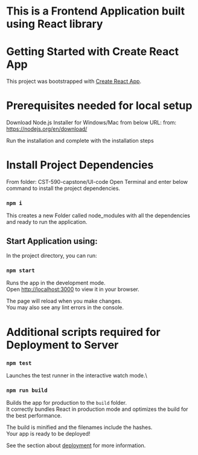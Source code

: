 # This is a Frontend Application built using React library

# Getting Started with Create React App

This project was bootstrapped with [Create React App](https://github.com/facebook/create-react-app).

# Prerequisites needed for local setup
Download Node.js Installer for Windows/Mac from below URL:
from: https://nodejs.org/en/download/

Run the installation and complete with the installation steps

# Install Project Dependencies
From folder: CST-590-capstone/UI-code
Open Terminal and enter below command to install the project dependencies. 
### `npm i`

This creates a new Folder called node_modules with all the dependencies and ready to run the application.

## Start Application using:

In the project directory, you can run:

### `npm start`

Runs the app in the development mode.\
Open [http://localhost:3000](http://localhost:3000) to view it in your browser.

The page will reload when you make changes.\
You may also see any lint errors in the console.

# Additional scripts required for Deployment to Server
### `npm test`

Launches the test runner in the interactive watch mode.\


### `npm run build`

Builds the app for production to the `build` folder.\
It correctly bundles React in production mode and optimizes the build for the best performance.

The build is minified and the filenames include the hashes.\
Your app is ready to be deployed!

See the section about [deployment](https://facebook.github.io/create-react-app/docs/deployment) for more information.

